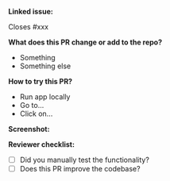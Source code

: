 <!-- [Feature/Improvement/Fix]: PR Title -->

**Linked issue:**

Closes #xxx

**What does this PR change or add to the repo?**

- Something
- Something else

**How to try this PR?**

- Run app locally
- Go to...
- Click on...

**Screenshot:**

**Reviewer checklist:**

- [ ] Did you manually test the functionality?
- [ ] Does this PR improve the codebase?
